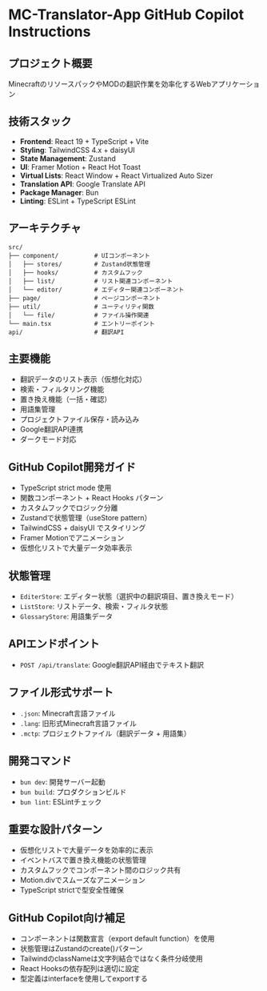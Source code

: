 # MC-Translator-App GitHub Copilot Instructions

## プロジェクト概要
MinecraftのリソースパックやMODの翻訳作業を効率化するWebアプリケーション

## 技術スタック
- **Frontend**: React 19 + TypeScript + Vite
- **Styling**: TailwindCSS 4.x + daisyUI
- **State Management**: Zustand
- **UI**: Framer Motion + React Hot Toast
- **Virtual Lists**: React Window + React Virtualized Auto Sizer
- **Translation API**: Google Translate API
- **Package Manager**: Bun
- **Linting**: ESLint + TypeScript ESLint

## アーキテクチャ
```
src/
├── component/          # UIコンポーネント
│   ├── stores/         # Zustand状態管理
│   ├── hooks/          # カスタムフック
│   ├── list/           # リスト関連コンポーネント
│   └── editor/         # エディター関連コンポーネント
├── page/               # ページコンポーネント
├── util/               # ユーティリティ関数
│   └── file/           # ファイル操作関連
└── main.tsx            # エントリーポイント
api/                    # 翻訳API
```

## 主要機能
- 翻訳データのリスト表示（仮想化対応）
- 検索・フィルタリング機能
- 置き換え機能（一括・確認）
- 用語集管理
- プロジェクトファイル保存・読み込み
- Google翻訳API連携
- ダークモード対応

## GitHub Copilot開発ガイド
- TypeScript strict mode 使用
- 関数コンポーネント + React Hooks パターン
- カスタムフックでロジック分離
- Zustandで状態管理（useStore pattern）
- TailwindCSS + daisyUI でスタイリング
- Framer Motionでアニメーション
- 仮想化リストで大量データ効率表示

## 状態管理
- `EditerStore`: エディター状態（選択中の翻訳項目、置き換えモード）
- `ListStore`: リストデータ、検索・フィルタ状態
- `GlossaryStore`: 用語集データ

## APIエンドポイント
- `POST /api/translate`: Google翻訳API経由でテキスト翻訳

## ファイル形式サポート
- `.json`: Minecraft言語ファイル
- `.lang`: 旧形式Minecraft言語ファイル
- `.mctp`: プロジェクトファイル（翻訳データ + 用語集）

## 開発コマンド
- `bun dev`: 開発サーバー起動
- `bun build`: プロダクションビルド
- `bun lint`: ESLintチェック

## 重要な設計パターン
- 仮想化リストで大量データを効率的に表示
- イベントバスで置き換え機能の状態管理
- カスタムフックでコンポーネント間のロジック共有
- Motion.divでスムーズなアニメーション
- TypeScript strictで型安全性確保

## GitHub Copilot向け補足
- コンポーネントは関数宣言（export default function）を使用
- 状態管理はZustandのcreate()パターン
- TailwindのclassNameは文字列結合ではなく条件分岐使用
- React Hooksの依存配列は適切に設定
- 型定義はinterfaceを使用してexportする
